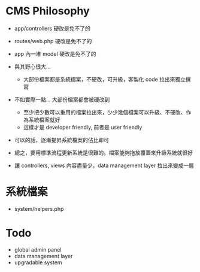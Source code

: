 # CMS Philosophy

- app/controllers 硬改是免不了的
- routes/web.php 硬改是免不了的
- app 內一堆 model 硬改是免不了的

- 與其野心很大...
  - 大部份檔案都是系統檔案，不硬改，可升級，客製化 code 拉出來獨立撰寫

- 不如實際一點... 大部份檔案都會被硬改到
  - 至少把少數可以重用的檔案拉出來，少少幾個檔案可以升級、不硬改、作為系統檔案就好
  - 這樣才是 developer friendly, 前者是 user friendly

- 可以的話，逐漸提昇系統檔案的佔比即可
- 總之，要用標準流程更新系統是很難的。檔案能夠拖放覆蓋來升級系統就很好
- 讓 controllers, views 內容盡量少，data management layer 拉出來變成一層

# 系統檔案

- system/helpers.php

# Todo

- global admin panel
- data management layer
- upgradable system
